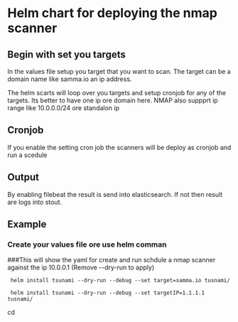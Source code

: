 # Helm chart for deploying the nmap scanner 

## Begin with set you targets
In the values file setup you target that you want to scan.
The target can be a domain name like samma.io an ip address.

The helm scarts will loop over you targets and setup cronjob for any of the targets.
Its better to have one ip ore domain here. NMAP also suppprt ip range like 10.0.0.0/24 ore standalon ip



## Cronjob
If you enable the setting cron job the scanners will be deploy as cronjob and run a scedule



## Output
By enabling filebeat the result is send into elasticsearch.
If not then result are logs into stout.


## Example

### Create your values file ore use helm comman 


###This will show the yaml for create and run schdule a nmap scanner against the ip 10.0.0.1 (Remove --dry-run to apply)
```
 helm install tsunami --dry-run --debug --set target=samma.io tusnami/
 ```
```
 helm install tsunami --dry-run --debug --set targetIP=1.1.1.1 tusnami/
 ```
cd 
